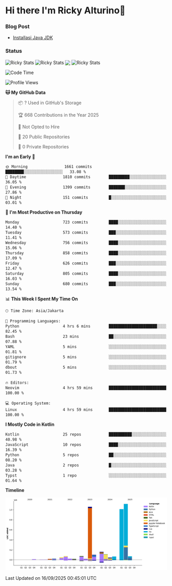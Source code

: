 # Hi there I'm Ricky Alturino👋

### Blog Post

<!-- BLOG-POST-LIST:START -->

- [Installasi Java JDK](https://onirutla.medium.com/installasi-java-jdk-ec701beeb5cb?source=rss-d9d81c918cc9------2)
<!-- BLOG-POST-LIST:END -->

### Status

<img align="center" alt="Ricky Stats" src="https://github-readme-stats.vercel.app/api?username=Alturino&theme=dark&show_icons=true&hide_border=false" />
<img align="center" alt="Ricky Stats" src="https://github-readme-stats.vercel.app/api/top-langs/?username=Alturino&theme=dark&show_icons=true&layout=compact"/>
<img align="center" width="640px" src="https://github-readme-stats.vercel.app/api/wakatime?username=Alturino&layout=compact&hide_border=true&theme=dark">
<img align="center" alt="Ricky Stats" src="https://leetcard.jacoblin.cool/alturino?border=0&radius=20&ext=activity"/>

<!--START_SECTION:waka-->
![Code Time](http://img.shields.io/badge/Code%20Time-1%2C429%20hrs%2025%20mins-blue)

![Profile Views](http://img.shields.io/badge/Profile%20Views-0-blue)

**🐱 My GitHub Data** 

> 📦 ? Used in GitHub's Storage 
 > 
> 🏆 668 Contributions in the Year 2025
 > 
> 🚫 Not Opted to Hire
 > 
> 📜 20 Public Repositories 
 > 
> 🔑 0 Private Repositories 
 > 
**I'm an Early 🐤** 

```text
🌞 Morning                1661 commits        ████████░░░░░░░░░░░░░░░░░   33.08 % 
🌆 Daytime                1810 commits        █████████░░░░░░░░░░░░░░░░   36.05 % 
🌃 Evening                1399 commits        ███████░░░░░░░░░░░░░░░░░░   27.86 % 
🌙 Night                  151 commits         █░░░░░░░░░░░░░░░░░░░░░░░░   03.01 % 
```
📅 **I'm Most Productive on Thursday** 

```text
Monday                   723 commits         ████░░░░░░░░░░░░░░░░░░░░░   14.40 % 
Tuesday                  573 commits         ███░░░░░░░░░░░░░░░░░░░░░░   11.41 % 
Wednesday                756 commits         ████░░░░░░░░░░░░░░░░░░░░░   15.06 % 
Thursday                 858 commits         ████░░░░░░░░░░░░░░░░░░░░░   17.09 % 
Friday                   626 commits         ███░░░░░░░░░░░░░░░░░░░░░░   12.47 % 
Saturday                 805 commits         ████░░░░░░░░░░░░░░░░░░░░░   16.03 % 
Sunday                   680 commits         ███░░░░░░░░░░░░░░░░░░░░░░   13.54 % 
```


📊 **This Week I Spent My Time On** 

```text
🕑︎ Time Zone: Asia/Jakarta

💬 Programming Languages: 
Python                   4 hrs 6 mins        █████████████████████░░░░   82.45 % 
Bash                     23 mins             ██░░░░░░░░░░░░░░░░░░░░░░░   07.88 % 
YAML                     5 mins              ░░░░░░░░░░░░░░░░░░░░░░░░░   01.81 % 
gitignore                5 mins              ░░░░░░░░░░░░░░░░░░░░░░░░░   01.79 % 
dbout                    5 mins              ░░░░░░░░░░░░░░░░░░░░░░░░░   01.73 % 

🔥 Editors: 
Neovim                   4 hrs 59 mins       █████████████████████████   100.00 % 

💻 Operating System: 
Linux                    4 hrs 59 mins       █████████████████████████   100.00 % 
```

**I Mostly Code in Kotlin** 

```text
Kotlin                   25 repos            ██████████░░░░░░░░░░░░░░░   40.98 % 
JavaScript               10 repos            ████░░░░░░░░░░░░░░░░░░░░░   16.39 % 
Python                   5 repos             ██░░░░░░░░░░░░░░░░░░░░░░░   08.20 % 
Java                     2 repos             █░░░░░░░░░░░░░░░░░░░░░░░░   03.28 % 
Typst                    1 repo              ░░░░░░░░░░░░░░░░░░░░░░░░░   01.64 % 
```



**Timeline**

![Lines of Code chart](https://raw.githubusercontent.com/Alturino/Alturino/main/assets/bar_graph.png)


 Last Updated on 16/09/2025 00:45:01 UTC
<!--END_SECTION:waka-->
